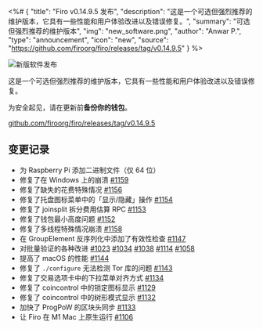 <%# {
  "title": "Firo v0.14.9.5 发布",
  "description": "这是一个可选但强烈推荐的维护版本，它具有一些性能和用户体验改进以及错误修复。",
  "summary": "可选但强烈推荐的维护版本",
  "img": "new_software.png",
  "author": "Anwar P.",
  "type": "announcement",
  "icon": "new",
  "source": "https://github.com/firoorg/firo/releases/tag/v0.14.9.5"
} %>

![新版软件发布](new_software.png)

这是一个可选但强烈推荐的维护版本，它具有一些性能和用户体验改进以及错误修复。

为安全起见，请在更新前**备份你的钱包**。

[github.com/firoorg/firo/releases/tag/v0.14.9.5](https://github.com/firoorg/firo/releases/tag/v0.14.9.5)

## 变更记录

* 为 Raspberry Pi 添加二进制文件（仅 64 位）
* 修复了在 Windows 上的崩溃 [#1159](https://github.com/firoorg/firo/pull/1159)
* 修复了缺失的花费特殊情况 [#1156](https://github.com/firoorg/firo/pull/1156)
* 修复了托盘图标菜单中的「显示/隐藏」操作 [#1154](https://github.com/firoorg/firo/pull/1154)
* 修复了 joinsplit 拆分费用估算 RPC [#1153](https://github.com/firoorg/firo/pull/1153)
* 修复了钱包最小高度问题 [#1152](https://github.com/firoorg/firo/pull/1152)
* 修复了多线程特殊情况崩溃 [#1158](https://github.com/firoorg/firo/pull/1158)
* 在 GroupElement 反序列化中添加了有效性检查 [#1147](https://github.com/firoorg/firo/pull/1147)
* 对批量验证的各种改进 [#1023](https://github.com/firoorg/firo/pull/1023) [#1034](https://github.com/firoorg/firo/pull/1034) [#1038](https://github.com/firoorg/firo/pull/1038) [#1114](https://github.com/firoorg/firo/pull/1114) [#1058](https://github.com/firoorg/firo/pull/1058)
* 提高了 macOS 的性能 [#1144](https://github.com/firoorg/firo/pull/1144)
* 修复了 `./configure` 无法检测 Tor 库的问题 [#1143](https://github.com/firoorg/firo/pull/1143)
* 修复了交易选项卡中的下拉菜单对齐方式 [#1134](https://github.com/firoorg/firo/pull/1134)
* 修复了 coincontrol 中的锁定图标显示 [#1129](https://github.com/firoorg/firo/pull/1129)
* 修复了 coincontrol 中的树形模式显示 [#1132](https://github.com/firoorg/firo/pull/1132)
* 加快了 ProgPoW 的区块头同步 [#1133](https://github.com/firoorg/firo/pull/1133)
* 让 Firo 在 M1 Mac 上原生运行 [#1106](https://github.com/firoorg/firo/pull/1106)
